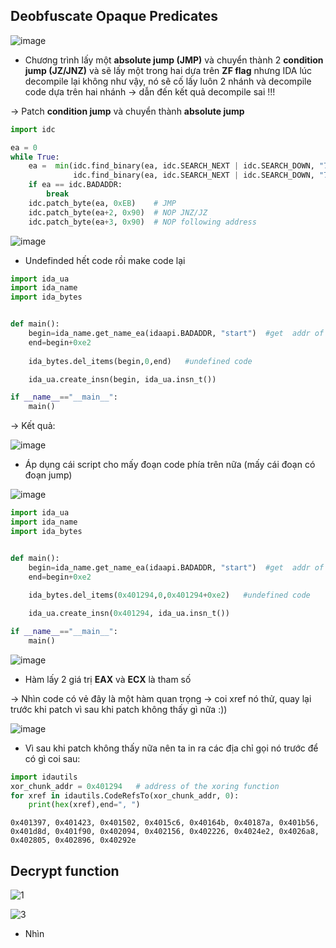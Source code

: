 ## Deobfuscate Opaque Predicates


![image](https://user-images.githubusercontent.com/91442807/203092445-d7f6a371-7253-4286-aca5-fdec970bd8f6.png)

- Chương trình lấy một **absolute jump (JMP)** và chuyển thành 2 **condition jump (JZ/JNZ)** và sẽ lấy một trong hai dựa trên **ZF flag** nhưng IDA lúc decompile lại không như vậy, nó sẽ cố lấy luôn 2 nhánh và decompile code dựa trên hai nhánh -> dẫn đến kết quả decompile sai !!!

-> Patch **condition jump** và chuyển thành **absolute jump**

```python
import idc

ea = 0
while True:
    ea =  min(idc.find_binary(ea, idc.SEARCH_NEXT | idc.SEARCH_DOWN, "74 ? 75 ?"),  # JZ / JNZ
              idc.find_binary(ea, idc.SEARCH_NEXT | idc.SEARCH_DOWN, "75 ? 74 ?"))  # JNZ / JZ
    if ea == idc.BADADDR:
    	break
    idc.patch_byte(ea, 0xEB)	# JMP
    idc.patch_byte(ea+2, 0x90)	# NOP JNZ/JZ
    idc.patch_byte(ea+3, 0x90)	# NOP following address
```

![image](https://user-images.githubusercontent.com/91442807/203093975-90dd4184-f84d-43bb-b026-53f069a4ff8b.png)

- Undefinded hết code rồi make code lại

```python
import ida_ua
import ida_name
import ida_bytes


def main():
    begin=ida_name.get_name_ea(idaapi.BADADDR, "start")  #get  addr of "start"
    end=begin+0xe2
    
    ida_bytes.del_items(begin,0,end)   #undefined code 

    ida_ua.create_insn(begin, ida_ua.insn_t())

if __name__=="__main__":
    main()
```

-> Kết quả:

![image](https://user-images.githubusercontent.com/91442807/203094919-8901f8ab-2822-4d1e-8c87-8d72f883cb8f.png)

- Áp dụng cái script cho mấy đoạn code phía trên nữa (mấy cái đoạn có đoạn jump)

![image](https://user-images.githubusercontent.com/91442807/203095496-09d27e1d-b5be-4708-93ac-2efd1a21dcb7.png)

```python
import ida_ua
import ida_name
import ida_bytes


def main():
    begin=ida_name.get_name_ea(idaapi.BADADDR, "start")  #get  addr of "start"
    end=begin+0xe2
    
    ida_bytes.del_items(0x401294,0,0x401294+0xe2)   #undefined code 

    ida_ua.create_insn(0x401294, ida_ua.insn_t())

if __name__=="__main__":
    main()
```

![image](https://user-images.githubusercontent.com/91442807/203098673-86897127-aa79-401f-ad9a-f35c5929869c.png)

- Hàm lấy 2 giá trị **EAX** và **ECX** là tham số

-> Nhìn code có vẻ đây là một hàm quan trọng -> coi xref nó thử, quay lại trước khi patch vì sau khi patch không thấy gì nữa :))

![image](https://user-images.githubusercontent.com/91442807/203099289-2fab6f0e-eb54-481e-b460-21d4b897fee9.png)

- Vì sau khi patch không thấy nữa nên ta in ra các địa chỉ gọi nó trước để có gì coi sau:

```python
import idautils
xor_chunk_addr = 0x401294	# address of the xoring function
for xref in idautils.CodeRefsTo(xor_chunk_addr, 0):
    print(hex(xref),end=", ")
```

```0x401397, 0x401423, 0x401502, 0x4015c6, 0x40164b, 0x40187a, 0x401b56, 0x401d8d, 0x401f90, 0x402094, 0x402156, 0x402226, 0x4024e2, 0x4026a8, 0x402805, 0x402896, 0x40292e```

## Decrypt function

![1](https://user-images.githubusercontent.com/91442807/203105173-2cf61e25-4a94-482b-b606-a1a2d958b18a.png)

![3](https://user-images.githubusercontent.com/91442807/203105203-1af97f95-7caf-4ece-ae10-5371f014f89c.png)


- Nhìn 








